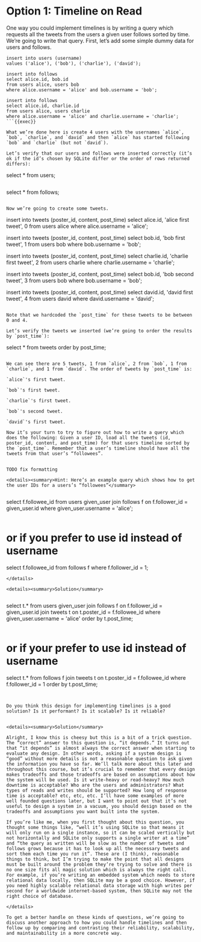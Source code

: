 # Option 1: Timeline on Read

One way you could implement timelines is by writing a query which requests all the tweets from the users a given user follows sorted by time. We’re going to write that query. First, let’s add some simple dummy data for users and follows.

```
insert into users (username)
values ('alice'), ('bob'), ('charlie'), ('david');

insert into follows
select alice.id, bob.id
from users alice, users bob 
where alice.username = 'alice' and bob.username = 'bob';

insert into follows 
select alice.id, charlie.id 
from users alice, users charlie 
where alice.username = 'alice' and charlie.username = 'charlie';
```{{exec}}

What we’re done here is create 4 users with the usernames `alice`, `bob`, `charlie`, and `david` and then `alice` has started following `bob` and `charlie` (but not `david`).

Let’s verify that our users and follows were inserted correctly (it’s ok if the id’s chosen by SQLite differ or the order of rows returned differs):

```
select * from users;
```{{exec}}

```
select * from follows;
```{{exec}}

Now we’re going to create some tweets.

```
insert into tweets (poster_id, content, post_time) 
select alice.id, 'alice first tweet', 0 
from users alice 
where alice.username = 'alice';

insert into tweets (poster_id, content, post_time) 
select bob.id, 'bob first tweet', 1 
from users bob 
where bob.username = 'bob';

insert into tweets (poster_id, content, post_time) 
select charlie.id, 'charlie first tweet', 2 
from users charlie 
where charlie.username = 'charlie';

insert into tweets (poster_id, content, post_time) 
select bob.id, 'bob second tweet', 3 
from users bob 
where bob.username = 'bob';

insert into tweets (poster_id, content, post_time) 
select david.id, 'david first tweet', 4 
from users david 
where david.username = 'david';
```{{exec}}

Note that we hardcoded the `post_time` for these tweets to be between 0 and 4.

Let’s verify the tweets we inserted (we’re going to order the results by `post_time`):

```
select * from tweets order by post_time;
```{{exec}}

We can see there are 5 tweets, 1 from `alice`, 2 from `bob`, 1 from `charlie`, and 1 from `david`. The order of tweets by `post_time` is:

`alice`'s first tweet.

`bob`'s first tweet.

`charlie`'s first tweet.

`bob`'s second tweet.

`david`'s first tweet.

Now it’s your turn to try to figure out how to write a query which does the following: Given a user ID, load all the tweets (id, poster_id, content, and post_time) for that users timeline sorted by the `post_time`. Remember that a user’s timeline should have all the tweets from that user’s “followees”.


TODO fix formatting

<details><summary>Hint: Here’s an example query which shows how to get the user IDs for a users’s “followees”</summary>
    
```
select f.followee_id 
from users given_user 
join follows f on f.follower_id = given_user.id 
where given_user.username = 'alice';
```{{exec}}

```
# or if you prefer to use id instead of username
select f.followee_id 
from follows f 
where f.follower_id = 1;
```{{exec}}
</details>

<details><summary>Solution</summary>
    
```
select t.* from users given_user 
join follows f on f.follower_id = given_user.id 
join tweets t on t.poster_id = f.followee_id 
where given_user.username = 'alice'
order by t.post_time;
```{{exec}}

```
# or if your prefer to use id instead of username
select t.* from follows f 
join tweets t on t.poster_id = f.followee_id 
where f.follower_id = 1 
order by t.post_time;
```{{exec}}
    

Do you think this design for implementing timelines is a good solution? Is it performant? Is it scalable? Is it reliable?


<details><summary>Solution</summary>
    
Alright, I know this is cheesy but this is a bit of a trick question. The “correct” answer to this question is, “it depends.” It turns out that “it depends” is almost always the correct answer when starting to evaluate any design. In other words, asking if a system design is “good” without more details is not a reasonable question to ask given the information you have so far. We’ll talk more about this later and throughout this course, but it’s crucial to remember that every design makes tradeoffs and those tradeoffs are based on assumptions about how the system will be used. Is it write-heavy or read-heavy? How much downtime is acceptable? Who are the users and administrators? What types of reads and writes should be supported? How long of response time is acceptable? etc, etc, etc. I’ll have some examples of more well founded questions later, but I want to point out that it’s not useful to design a system in a vacuum, you should design based on the tradeoffs and assumptions you want built into the system.

If you’re like me, when you first thought about this question, you thought some things like, “well it’s using SQLite so that means it will only run on a single instance, so it can be scaled vertically but not horizontally and SQLite only supports a single writer at a time” and “the query as written will be slow as the number of tweets and follows grows because it has to look up all the necessary tweets and sort them each time you run it”. These are (I think), reasonable things to think, but I’m trying to make the point that all designs must be built around the problem they’re trying to solve and there is no one size fits all magic solution which is always the right call. For example, if you’re writing an embedded system which needs to store relational data locally, then SQLite may be a good choice. However, if you need highly scalable relational data storage with high writes per second for a worldwide internet-based system, then SQLite may not the right choice of database.

</details> 

To get a better handle on these kinds of questions, we’re going to discuss another approach to how you could handle timelines and then follow up by comparing and contrasting their reliability, scalability, and maintainability in a more concrete way.